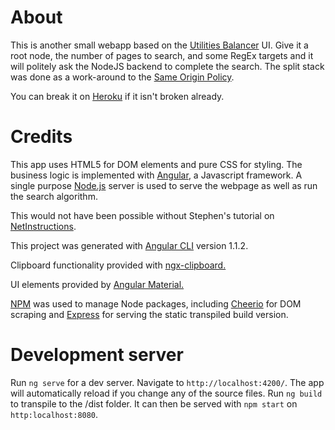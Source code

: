 # About
This is another small webapp based on the [Utilities Balancer](https://github.com/ReticulatedSpline/Utilities-Balancer-3) UI. Give it a root node, the number of pages to search, and some RegEx targets and it will politely ask the NodeJS backend to complete the search. The split stack was done as a work-around to the [Same Origin Policy](https://developer.mozilla.org/en-US/docs/Web/Security/Same-origin_policy).

You can break it on [Heroku](https://web-crawler-proto.herokuapp.com/) if it isn't broken already.

# Credits

This app uses HTML5 for DOM elements and pure CSS for styling. The business logic is implemented with [Angular](https://angular.io/), a Javascript framework. A single purpose [Node.js](https://nodejs.org/en/) server is used to serve the webpage as well as run the search algorithm.

This would not have been possible without Stephen's tutorial on [NetInstructions](http://www.netinstructions.com/how-to-make-a-simple-web-crawler-in-javascript-and-node-js/).

This project was generated with [Angular CLI](https://github.com/angular/angular-cli) version 1.1.2.

Clipboard functionality provided with [ngx-clipboard.](https://github.com/maxisam/ngx-clipboard)

UI elements provided by [Angular Material.](https://material.angular.io/)

[NPM](https://www.npmjs.com/) was used to manage Node packages, including [Cheerio](https://www.npmjs.com/package/cheerio) for DOM scraping and [Express](https://www.npmjs.com/package/express) for serving the static transpiled build version.

# Development server

Run `ng serve` for a dev server. Navigate to `http://localhost:4200/`. The app will automatically reload if you change any of the source files.
Run `ng build` to transpile to the /dist folder. It can then be served with `npm start` on `http:localhost:8080`.
